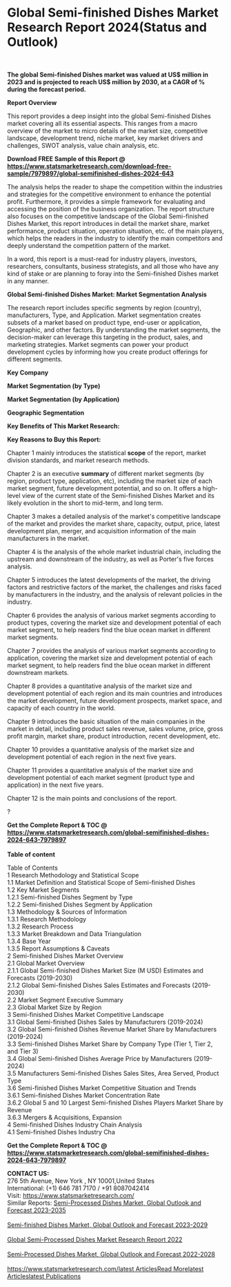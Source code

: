 <h1>Global Semi-finished Dishes Market Research Report 2024(Status and Outlook)</h1><br/><p><strong>The global Semi-finished Dishes market was valued at US$ million in 2023 and is projected to reach US$ million by 2030, at a <strong>CAGR</strong> of % during the forecast period.</strong></p><p><strong>Report Overview</strong></p><p>This report provides a deep insight into the global Semi-finished Dishes market covering all its essential aspects. This ranges from a macro overview of the market to micro details of the market size, competitive landscape, development trend, niche market, key market drivers and challenges, SWOT analysis, value chain analysis, etc.</p><p><strong>Download FREE Sample of this Report @ <a href="https://www.statsmarketresearch.com/download-free-sample/7979897/global-semifinished-dishes-2024-643">https://www.statsmarketresearch.com/download-free-sample/7979897/global-semifinished-dishes-2024-643</a></strong></p><p>The analysis helps the reader to shape the competition within the industries and strategies for the competitive environment to enhance the potential profit. Furthermore, it provides a simple framework for evaluating and accessing the position of the business organization. The report structure also focuses on the competitive landscape of the Global Semi-finished Dishes Market, this report introduces in detail the market share, market performance, product situation, operation situation, etc. of the main players, which helps the readers in the industry to identify the main competitors and deeply understand the competition pattern of the market.</p><p>In a word, this report is a must-read for industry players, investors, researchers, consultants, business strategists, and all those who have any kind of stake or are planning to foray into the Semi-finished Dishes market in any manner.</p><p><strong>Global Semi-finished Dishes Market: Market Segmentation Analysis</strong></p><p>The research report includes specific segments by region (country), manufacturers, Type, and Application. Market segmentation creates subsets of a market based on product type, end-user or application, Geographic, and other factors. By understanding the market segments, the decision-maker can leverage this targeting in the product, sales, and marketing strategies. Market segments can power your product development cycles by informing how you create product offerings for different segments.</p><p><strong>Key Company</strong></p><p><strong>Market Segmentation (by Type)</strong></p><p><strong>Market Segmentation (<strong>by Application</strong>)</strong></p><p><strong>Geographic Segmentation</strong></p><p><strong>Key Benefits of This Market Research:</strong></p><p><strong>Key <strong>Reasons to Buy</strong> this Report:</strong></p><p>Chapter 1 mainly introduces the statistical <strong>scope</strong> of the report, market division standards, and market research methods.</p><p>Chapter 2 is an executive <strong>summary</strong> of different market segments (by region, product type, application, etc), including the market size of each market segment, future development potential, and so on. It offers a high-level view of the current state of the Semi-finished Dishes Market and its likely evolution in the short to mid-term, and long term.</p><p>Chapter 3 makes a detailed analysis of the market's competitive landscape of the market and provides the market share, capacity, output, price, latest development plan, merger, and acquisition information of the main manufacturers in the market.</p><p>Chapter 4 is the analysis of the whole market industrial chain, including the upstream and downstream of the industry, as well as Porter's five forces analysis.</p><p>Chapter 5 introduces the latest developments of the market, the driving factors and restrictive factors of the market, the challenges and risks faced by manufacturers in the industry, and the analysis of relevant policies in the industry.</p><p>Chapter 6 provides the analysis of various market segments according to product types, covering the market size and development potential of each market segment, to help readers find the blue ocean market in different market segments.</p><p>Chapter 7 provides the analysis of various market segments according to application, covering the market size and development potential of each market segment, to help readers find the blue ocean market in different downstream markets.</p><p>Chapter 8 provides a quantitative analysis of the market size and development potential of each region and its main countries and introduces the market development, future development prospects, market space, and capacity of each country in the world.</p><p>Chapter 9 introduces the basic situation of the main companies in the market in detail, including product sales revenue, sales volume, price, gross profit margin, market share, product introduction, recent development, etc.</p><p>Chapter 10 provides a quantitative analysis of the market size and development potential of each region in the next five years.</p><p>Chapter 11 provides a quantitative analysis of the market size and development potential of each market segment (product type and application) in the next five years.</p><p>Chapter 12 is the main points and conclusions of the report.</p><p>? </p><div><b>Get the Complete Report & TOC @ <a href="https://www.statsmarketresearch.com/global-semifinished-dishes-2024-643-7979897">https://www.statsmarketresearch.com/global-semifinished-dishes-2024-643-7979897</a></b></div><br><b>Table of content</b><p>Table of Contents<br />1 Research Methodology and Statistical Scope<br />1.1 Market Definition and Statistical Scope of Semi-finished Dishes<br />1.2 Key Market Segments<br />1.2.1 Semi-finished Dishes Segment by Type<br />1.2.2 Semi-finished Dishes Segment by Application<br />1.3 Methodology & Sources of Information<br />1.3.1 Research Methodology<br />1.3.2 Research Process<br />1.3.3 Market Breakdown and Data Triangulation<br />1.3.4 Base Year<br />1.3.5 Report Assumptions & Caveats<br />2 Semi-finished Dishes Market Overview<br />2.1 Global Market Overview<br />2.1.1 Global Semi-finished Dishes Market Size (M USD) Estimates and Forecasts (2019-2030)<br />2.1.2 Global Semi-finished Dishes Sales Estimates and Forecasts (2019-2030)<br />2.2 Market Segment Executive Summary<br />2.3 Global Market Size by Region<br />3 Semi-finished Dishes Market Competitive Landscape<br />3.1 Global Semi-finished Dishes Sales by Manufacturers (2019-2024)<br />3.2 Global Semi-finished Dishes Revenue Market Share by Manufacturers (2019-2024)<br />3.3 Semi-finished Dishes Market Share by Company Type (Tier 1, Tier 2, and Tier 3)<br />3.4 Global Semi-finished Dishes Average Price by Manufacturers (2019-2024)<br />3.5 Manufacturers Semi-finished Dishes Sales Sites, Area Served, Product Type<br />3.6 Semi-finished Dishes Market Competitive Situation and Trends<br />3.6.1 Semi-finished Dishes Market Concentration Rate<br />3.6.2 Global 5 and 10 Largest Semi-finished Dishes Players Market Share by Revenue<br />3.6.3 Mergers & Acquisitions, Expansion<br />4 Semi-finished Dishes Industry Chain Analysis<br />4.1 Semi-finished Dishes Industry Cha<br><div><b>Get the Complete Report & TOC @ <a href="https://www.statsmarketresearch.com/global-semifinished-dishes-2024-643-7979897">https://www.statsmarketresearch.com/global-semifinished-dishes-2024-643-7979897</a></b></div></p> <b>CONTACT US:</b><br>276 5th Avenue, New York , NY 10001,United States<br>International: (+1) 646 781 7170 / +91 8087042414<br>Visit: <a href="https://www.statsmarketresearch.com/">https://www.statsmarketresearch.com/</a><br>Similar Reports: <a href="https://www.statsmarketresearch.com/global-semifinished-dishes-2024-643-7979897">Semi-Processed Dishes Market, Global Outlook and Forecast 2023-2035</a><br/><br/><a href="https://www.statsmarketresearch.com/global-semifinished-dishes-2024-643-7979897">Semi-finished Dishes Market, Global Outlook and Forecast 2023-2029</a><br/><br/><a href="https://www.statsmarketresearch.com/global-semifinished-dishes-2024-643-7979897">Global Semi-Processed Dishes Market Research Report 2022</a><br/><br/><a href="https://www.statsmarketresearch.com/global-semifinished-dishes-2024-643-7979897">Semi-Processed Dishes Market, Global Outlook and Forecast 2022-2028</a><br/><br/><a href="https://gyeongbokgung.com">https://www.statsmarketresearch.com/</a><a href="https://hallyeomaritime.com">latest Articles</a><a href="https://jingwansa.com">Read More</a><a href=https://nguoiviet.jp/">latest Articles</a><a href="https://www.intelmarketresearch.com/">latest Publications</a>